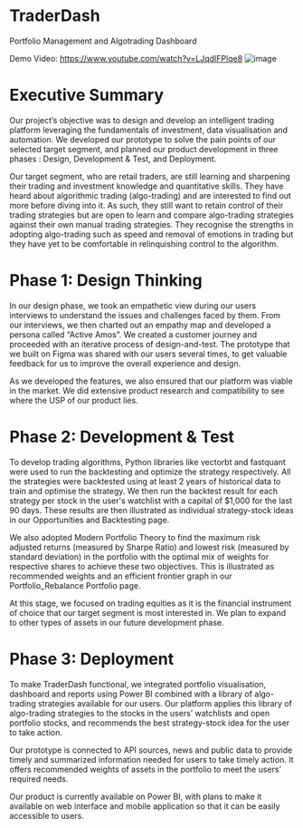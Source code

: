 # TraderDash
Portfolio Management and Algotrading Dashboard

Demo Video: https://www.youtube.com/watch?v=LJqdIFPlqe8
![image](https://user-images.githubusercontent.com/83811972/145789560-d0e63bca-36a9-4660-b205-d6cd0cfe81b4.png)

# Executive Summary
Our project’s objective was to design and develop an intelligent trading platform leveraging the fundamentals of investment, data visualisation and automation. We developed our prototype to solve the pain points of our selected target segment, and planned our product development in three phases : Design, Development & Test, and Deployment. 

Our target segment, who are retail traders, are still learning and sharpening their trading and investment knowledge and quantitative skills. They have heard about algorithmic trading (algo-trading) and are interested to find out more before diving into it. As such, they still want to retain control of their trading strategies but are open to learn and compare algo-trading strategies against their own manual trading strategies. They recognise the strengths in adopting algo-trading such as speed and removal of emotions in trading but they have yet to be comfortable in relinquishing control to the algorithm. 

# Phase 1: Design Thinking
In our design phase, we took an empathetic view during our users interviews to understand the issues and challenges faced by them.
From our interviews, we then charted out an empathy map and developed a persona called “Active Amos”. We created a customer journey and proceeded with an iterative process of design-and-test. The prototype that we built on Figma was shared with our users several times, to get valuable feedback for us to improve the overall experience and design. 

As we developed the features, we also ensured that our platform was viable in the market. We did extensive product research and compatibility to see where the USP of our product lies. 

# Phase 2: Development & Test
To develop trading algorithms, Python libraries like vectorbt and fastquant were used to run the backtesting and optimize the strategy respectively. All the strategies were backtested using at least 2 years of historical data to train and optimise the strategy. We then run the backtest result for each strategy per stock in the user's watchlist with a capital of $1,000 for the last 90 days. These results are then illustrated as individual strategy-stock ideas in our Opportunities and Backtesting page. 

We also adopted Modern Portfolio Theory to find the maximum risk adjusted returns (measured by Sharpe Ratio) and lowest risk (measured by standard deviation) in the portfolio with the optimal mix of weights for respective shares to achieve these two objectives. This is illustrated as recommended weights and an efficient frontier graph in our Portfolio_Rebalance Portfolio page.

At this stage, we focused on trading equities as it is the financial instrument of choice that our target segment is most interested in. We plan to expand to other types of assets in our future development phase.

# Phase 3: Deployment
To make TraderDash functional, we integrated portfolio visualisation, dashboard and reports using Power BI combined with a library of algo-trading strategies available for our users. Our platform applies this library of algo-trading strategies to the stocks in the users’ watchlists and open portfolio stocks, and recommends the best strategy-stock idea for the user to take action.

Our prototype is connected to API sources, news and public data to provide timely and summarized information needed for users to take timely action. It offers recommended weights of assets in the portfolio to meet the users’ required needs.

Our product is currently available on Power BI, with plans to make it available on web interface and mobile application so that it can be easily accessible to users.


